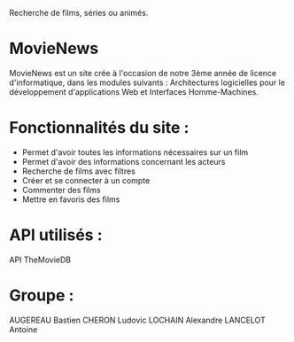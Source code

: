 
Recherche de films, séries ou animés.
# MovieNews

MovieNews est un site crée à l'occasion de notre 3ème année de licence d'informatique, dans les modules suivants :
Architectures logicielles pour le développement d'applications Web et Interfaces Homme-Machines.

# Fonctionnalités du site : 

- Permet d'avoir  toutes les informations nécessaires sur un film
- Permet d'avoir des informations concernant les acteurs
- Recherche de films avec filtres
- Créer et se connecter à un compte
- Commenter des films
- Mettre en favoris des films


# API utilisés :

  API TheMovieDB 


# Groupe :

AUGEREAU Bastien 
CHERON Ludovic
LOCHAIN Alexandre 
LANCELOT Antoine
